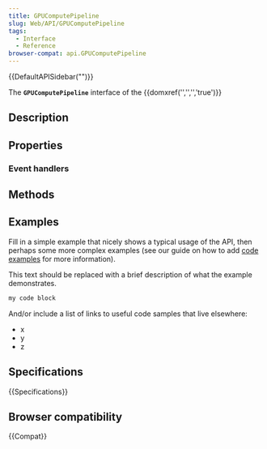```yaml
---
title: GPUComputePipeline
slug: Web/API/GPUComputePipeline
tags:
  - Interface
  - Reference
browser-compat: api.GPUComputePipeline
---
```

{{DefaultAPISidebar("")}}

The **`GPUComputePipeline`** interface of the {{domxref('','','','true')}} 

## Description

 

## Properties



### Event handlers



## Methods



## Examples

Fill in a simple example that nicely shows a typical usage of the API, then perhaps some more complex examples (see our guide on how to add [code examples](/en-US/docs/MDN/Contribute/Structures/Code_examples) for more information).

This text should be replaced with a brief description of what the example demonstrates.

```js
my code block
```

And/or include a list of links to useful code samples that live elsewhere:

*   x
*   y
*   z

## Specifications

{{Specifications}}

## Browser compatibility

{{Compat}}

